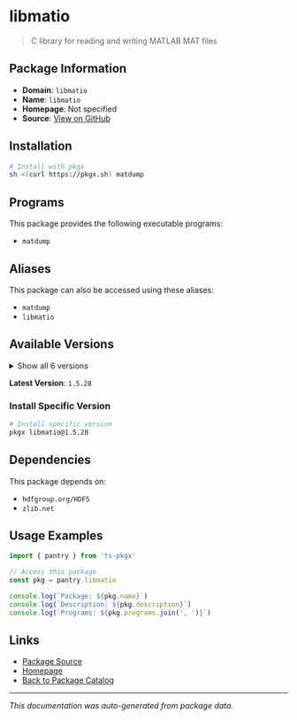 # libmatio

> C library for reading and writing MATLAB MAT files

## Package Information

- **Domain**: `libmatio`
- **Name**: `libmatio`
- **Homepage**: Not specified
- **Source**: [View on GitHub](https://github.com/pkgxdev/pantry/tree/main/projects/matio.sourceforge.io/package.yml)

## Installation

```bash
# Install with pkgx
sh <(curl https://pkgx.sh) matdump
```

## Programs

This package provides the following executable programs:

- `matdump`

## Aliases

This package can also be accessed using these aliases:

- `matdump`
- `libmatio`

## Available Versions

<details>
<summary>Show all 6 versions</summary>

- `1.5.28`, `1.5.27`, `1.5.26`, `1.5.25`, `1.5.24`
- `1.5.23`

</details>

**Latest Version**: `1.5.28`

### Install Specific Version

```bash
# Install specific version
pkgx libmatio@1.5.28
```

## Dependencies

This package depends on:

- `hdfgroup.org/HDF5`
- `zlib.net`

## Usage Examples

```typescript
import { pantry } from 'ts-pkgx'

// Access this package
const pkg = pantry.libmatio

console.log(`Package: ${pkg.name}`)
console.log(`Description: ${pkg.description}`)
console.log(`Programs: ${pkg.programs.join(', ')}`)
```

## Links

- [Package Source](https://github.com/pkgxdev/pantry/tree/main/projects/matio.sourceforge.io/package.yml)
- [Homepage](#)
- [Back to Package Catalog](../package-catalog.md)

---

*This documentation was auto-generated from package data.*
